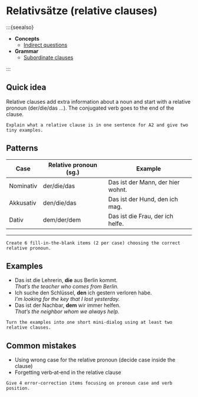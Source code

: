 # Relativsätze (relative clauses)

:::{seealso}

- **Concepts**
	- [Indirect questions](/a2/concepts/indirect-questions.md)
- **Grammar**
	- [Subordinate clauses](/a2/grammar/nebensaetze.md)

:::

 
## Quick idea
Relative clauses add extra information about a noun and start with a relative pronoun (der/die/das …). The conjugated verb goes to the end of the clause.

```{practice}
Explain what a relative clause is in one sentence for A2 and give two tiny examples.
```

## Patterns

| Case | Relative pronoun (sg.) | Example |
|---|---|---|
| Nominativ | der/die/das | Das ist der Mann, der hier wohnt. |
| Akkusativ | den/die/das | Das ist der Hund, den ich mag. |
| Dativ | dem/der/dem | Das ist die Frau, der ich helfe. |

---

```{practice}
Create 6 fill‑in‑the‑blank items (2 per case) choosing the correct relative pronoun.
```

## Examples

- Das ist die Lehrerin, **die** aus Berlin kommt.  
	_That’s the teacher who comes from Berlin._
- Ich suche den Schlüssel, **den** ich gestern verloren habe.  
	_I’m looking for the key that I lost yesterday._
- Das ist der Nachbar, **dem** wir immer helfen.  
	_That’s the neighbor whom we always help._

```{practice}
Turn the examples into one short mini‑dialog using at least two relative clauses.
```

## Common mistakes

- Using wrong case for the relative pronoun (decide case inside the clause)
- Forgetting verb‑at‑end in the relative clause

```{practice}
Give 4 error‑correction items focusing on pronoun case and verb position.
```
